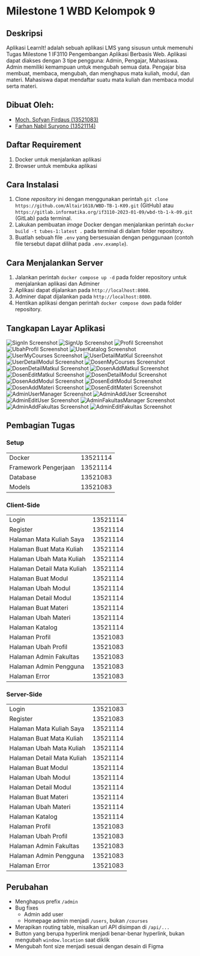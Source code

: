 # Milestone 1 WBD Kelompok 9

## Deskripsi
Aplikasi LearnIt! adalah sebuah aplikasi LMS yang sisusun untuk memenuhi Tugas Milestone 1 IF3110 Pengembangan Aplikasi Berbasis Web. Aplikasi dapat diakses dengan 3 tipe pengguna: Admin, Pengajar, Mahasiswa. Admin memiliki kemampuan untuk mengubah semua data. Pengajar bisa membuat, membaca, mengubah, dan menghapus mata kuliah, modul, dan materi. Mahasiswa dapat mendaftar suatu mata kuliah dan membaca modul serta materi.

## Dibuat Oleh:
- [Moch. Sofyan Firdaus (13521083)](https://github.com/msfir)
- [Farhan Nabil Suryono (13521114)](https://github.com/Altair1618)

## Daftar Requirement
1. Docker untuk menjalankan aplikasi
2. Browser untuk membuka aplikasi

## Cara Instalasi
1. Clone _repository_ ini dengan menggunakan perintah `git clone https://github.com/Altair1618/WBD-TB-1-K09.git` (GitHub) atau `https://gitlab.informatika.org/if3110-2023-01-09/wbd-tb-1-k-09.git` (GitLab) pada terminal.
2. Lakukan pembuatan _image_ Docker dengan menjalankan perintah `docker build -t tubes-1:latest .` pada terminal di dalam folder repository.
3. Buatlah sebuah file `.env` yang bersesuaian dengan penggunaan (contoh file tersebut dapat dilihat pada `.env.example`).

## Cara Menjalankan Server
1. Jalankan perintah `docker compose up -d` pada folder repository untuk menjalankan aplikasi dan Adminer
2. Aplikasi dapat dijalankan pada `http://localhost:8008`.
3. Adminer dapat dijalankan pada `http://localhost:8080`.
4. Hentikan aplikasi dengan perintah `docker compose down` pada folder repository.

## Tangkapan Layar Aplikasi
![SignIn Screenshot](screenshots/SignIn.png)
![SignUp Screenshot](screenshots/SignUp.png)
![Profil Screenshot](screenshots/UserProfil.png)
![UbahProfil Screenshot](screenshots/UserUbahProfil.png)
![UserKatalog Screenshot](screenshots/UserKatalog.png)
![UserMyCourses Screenshot](screenshots/UserMyCourses.png)
![UserDetailMatKul Screenshot](screenshots/UserDetailMatKul.png)
![UserDetailModul Screenshot](screenshots/UserDetailModul.png)
![DosenMyCourses Screenshot](screenshots/DosenMyCourses.png)
![DosenDetailMatkul Screenshot](screenshots/DosenDetailMatkul.png)
![DosenAddMatkul Screenshot](screenshots/DosenAddMatkul.png)
![DosenEditMatkul Screenshot](screenshots/DosenEditMatkul.png)
![DosenDetailModul Screenshot](screenshots/DosenDetailModul.png)
![DosenAddModul Screenshot](screenshots/DosenAddModul.png)
![DosenEditModul Screenshot](screenshots/DosenEditModul.png)
![DosenAddMateri Screenshot](screenshots/DosenAddMateri.png)
![DosenEditMateri Screenshot](screenshots/DosenEditMateri.png)
![AdminUserManager Screenshot](screenshots/AdminUserManager.png)
![AdminAddUser Screenshot](screenshots/AdminAddUser.png)
![AdminEditUser Screenshot](screenshots/AdminEditUser.png)
![AdminFakultasManager Screenshot](screenshots/AdminFakultasManager.png)
![AdminAddFakultas Screenshot](screenshots/AdminAddFakultas.png)
![AdminEditFakultas Screenshot](screenshots/AdminEditFakultas.png)

## Pembagian Tugas
### Setup
<table>
  <tbody>
    <tr>
      <td>Docker</td>
      <td>13521114</td>
    </tr>
    <tr>
      <td>Framework Pengerjaan</td>
      <td>13521114</td>
    </tr>
    <tr>
      <td>Database</td>
      <td>13521083</td>
    </tr>
    <tr>
      <td>Models</td>
      <td>13521083</td>
    </tr>
  </tbody>
</table>

### Client-Side
<table>
  <tbody>
    <tr>
      <td>Login</td>
      <td>13521114</td>
    </tr>
    <tr>
      <td>Register</td>
      <td>13521114</td>
    </tr>
    <tr>
      <td>Halaman Mata Kuliah Saya</td>
      <td>13521114</td>
    </tr>
    <tr>
      <td>Halaman Buat Mata Kuliah</td>
      <td>13521114</td>
    </tr>
    <tr>
      <td>Halaman Ubah Mata Kuliah</td>
      <td>13521114</td>
    </tr>
    <tr>
      <td>Halaman Detail Mata Kuliah</td>
      <td>13521114</td>
    </tr>
    <tr>
      <td>Halaman Buat Modul</td>
      <td>13521114</td>
    </tr>
    <tr>
      <td>Halaman Ubah Modul</td>
      <td>13521114</td>
    </tr>
    <tr>
      <td>Halaman Detail Modul</td>
      <td>13521114</td>
    </tr>
    <tr>
      <td>Halaman Buat Materi</td>
      <td>13521114</td>
    </tr>
    <tr>
      <td>Halaman Ubah Materi</td>
      <td>13521114</td>
    </tr>
    <tr>
      <td>Halaman Katalog</td>
      <td>13521114</td>
    </tr>
    <tr>
      <td>Halaman Profil</td>
      <td>13521083</td>
    </tr>
    <tr>
      <td>Halaman Ubah Profil</td>
      <td>13521083</td>
    </tr>
    <tr>
      <td>Halaman Admin Fakultas</td>
      <td>13521083</td>
    </tr>
    <tr>
      <td>Halaman Admin Pengguna</td>
      <td>13521083</td>
    </tr>
    <tr>
      <td>Halaman Error</td>
      <td>13521083</td>
    </tr>
  </tbody>
</table>

### Server-Side
<table>
  <tbody>
    <tr>
      <td>Login</td>
      <td>13521083</td>
    </tr>
    <tr>
      <td>Register</td>
      <td>13521083</td>
    </tr>
    <tr>
      <td>Halaman Mata Kuliah Saya</td>
      <td>13521114</td>
    </tr>
    <tr>
      <td>Halaman Buat Mata Kuliah</td>
      <td>13521114</td>
    </tr>
    <tr>
      <td>Halaman Ubah Mata Kuliah</td>
      <td>13521114</td>
    </tr>
    <tr>
      <td>Halaman Detail Mata Kuliah</td>
      <td>13521114</td>
    </tr>
    <tr>
      <td>Halaman Buat Modul</td>
      <td>13521114</td>
    </tr>
    <tr>
      <td>Halaman Ubah Modul</td>
      <td>13521114</td>
    </tr>
    <tr>
      <td>Halaman Detail Modul</td>
      <td>13521114</td>
    </tr>
    <tr>
      <td>Halaman Buat Materi</td>
      <td>13521114</td>
    </tr>
    <tr>
      <td>Halaman Ubah Materi</td>
      <td>13521114</td>
    </tr>
    <tr>
      <td>Halaman Katalog</td>
      <td>13521114</td>
    </tr>
    <tr>
      <td>Halaman Profil</td>
      <td>13521083</td>
    </tr>
    <tr>
      <td>Halaman Ubah Profil</td>
      <td>13521083</td>
    </tr>
    <tr>
      <td>Halaman Admin Fakultas</td>
      <td>13521083</td>
    </tr>
    <tr>
      <td>Halaman Admin Pengguna</td>
      <td>13521083</td>
    </tr>
    <tr>
      <td>Halaman Error</td>
      <td>13521083</td>
    </tr>
  </tbody>
</table>

## Perubahan
- Menghapus prefix `/admin`
- Bug fixes
    - Admin add user
    - Homepage admin menjadi `/users`, bukan `/courses`
- Merapikan routing table, misalkan url API disimpan di `/api/...`
- Button yang berupa hyperlink menjadi benar-benar hyperlink, bukan mengubah `window.location` saat diklik
- Mengubah font size menjadi sesuai dengan desain di Figma
